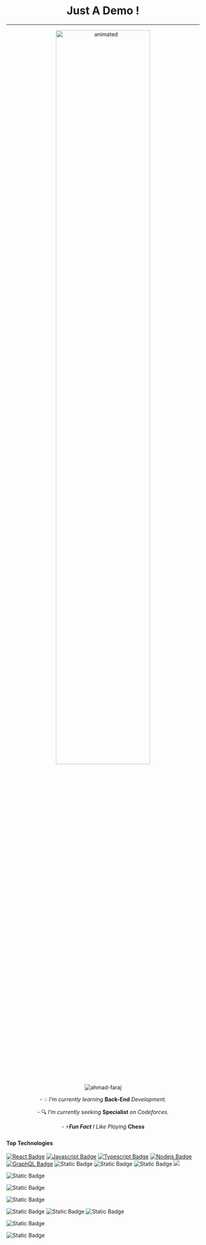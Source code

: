 <h1 align="center"> Just A Demo ! </h1>
<hr>
<p align="center">
  <img src="https://github.com/Ahmad-Faraj/Ahmad-Faraj/assets/148560615/4c71522d-263c-4a72-a5fb-30154136986a" alt="animated" width="70%"/>
</p>

<p align="center"> <img src="https://komarev.com/ghpvc/?username=ahmad-faraj&label=Profile%20views&color=1a1a1a&style=for-the-badge" alt="ahmad-faraj" /> </p>

<p align="center">- 💡 <i>I’m currently learning </i><b>Back-End</b><i> Development.</i></p>
<p align="center">- 🔍 <i>I’m currently seeking </i><b>Specialist</b><i> on Codeforces.</i></p>
<p align="center">- ⚡<i><b>Fun Fact</b> I Like Playing </i><b>Chess</b></p>

#### Top Technologies
[![React Badge](https://img.shields.io/badge/-React-61DBFB?style=for-the-badge&labelColor=black&logo=react&logoColor=61DBFB)](#) [![Javascript Badge](https://img.shields.io/badge/-Javascript-F0DB4F?style=for-the-badge&labelColor=black&logo=javascript&logoColor=F0DB4F)](#) [![Typescript Badge](https://img.shields.io/badge/-Typescript-007acc?style=for-the-badge&labelColor=black&logo=typescript&logoColor=007acc)](#) [![Nodejs Badge](https://img.shields.io/badge/-Nodejs-3C873A?style=for-the-badge&labelColor=black&logo=node.js&logoColor=3C873A)](#) [![GraphQL Badge](https://img.shields.io/badge/-GraphQl-e535ab?style=for-the-badge&labelColor=black&logo=node.js&logoColor=e535ab)](#)
![Static Badge](https://img.shields.io/badge/%20%E2%80%8E%20%E2%80%8E%20%20%E2%80%8E%20%E2%80%8E%20%20%E2%80%8E%20%E2%80%8E%20%E2%80%8E%20-000?style=for-the-badge)
![Static Badge](https://img.shields.io/badge/FrontEnd-000?style=for-the-badge)
![Static Badge](https://img.shields.io/badge/Back-End-bisque?style=for-the-badge&label=Back&labelColor=bisque&color=black)
<img src="https://img.shields.io/badge/next.js-%23000000?style=for-the-badge&logo=next.js&logoColor=%23fff&logoSize=%23000000&labelColor=%23000
" />

![Static Badge](https://img.shields.io/badge/next.js-%23000000?style=for-the-badge&logo=next.js&logoColor=%23000000&logoSize=%23000000&labelColor=%2300000&color=%23ffffff)

![Static Badge](https://img.shields.io/badge/C%2B%2B-%2300599C?style=for-the-badge&logo=c%2B%2B&logoColor=%2300599C&labelColor=%23000000)

![Static Badge](https://img.shields.io/badge/next.js-%23000000?style=for-the-badge&logo=next.js&logoColor=%23fff&logoSize=%23000000&labelColor=%23000)

![Static Badge](https://img.shields.io/badge/nginx-%233dff74?style=for-the-badge&logo=nginx&logoColor=%233dff74&labelColor=black)
![Static Badge](https://img.shields.io/badge/mongodb-%236cff6d?style=for-the-badge&logo=mongodb&logoColor=%236cff6d&labelColor=black)
![Static Badge](https://img.shields.io/badge/terraform-%23cb97ff?style=for-the-badge&logo=terraform&logoColor=%23cb97ff&labelColor=black)

![Static Badge](https://img.shields.io/badge/nginx-%2334ff6e?style=for-the-badge&logo=nginx&logoColor=%2334ff6e&labelColor=black)

![Static Badge](https://img.shields.io/badge/nginx-%23009639?style=for-the-badge&logo=nginx&logoColor=%23009639&labelColor=black)
